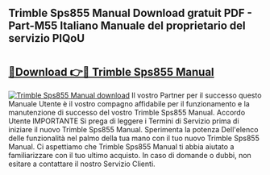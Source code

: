 ## Trimble Sps855 Manual Download gratuit PDF - Part-M55 Italiano Manuale del proprietario del servizio PIQoU

# <h2><a href="http://dfdlgwq.blite.top/?on=Trimble+Sps855+Manual">🔗Download 👉🔴 Trimble Sps855 Manual</a></h2>

[![Trimble Sps855 Manual download](https://i.imgur.com/lujVjoI.png)](http://dfdlgwq.blite.top/?on=Trimble+Sps855+Manual)
Il vostro Partner per il successo questo Manuale Utente è il vostro compagno affidabile per il funzionamento e la manutenzione di successo del vostro Trimble Sps855 Manual. Accordo Utente IMPORTANTE Si prega di leggere i Termini di Servizio prima di iniziare il nuovo Trimble Sps855 Manual. Sperimenta la potenza Dell'elenco delle funzionalità nel palmo della tua mano con il tuo nuovo Trimble Sps855 Manual. Ci aspettiamo che Trimble Sps855 Manual ti abbia aiutato a familiarizzare con il tuo ultimo acquisto. In caso di domande o dubbi, non esitare a contattare il nostro Servizio Clienti.

